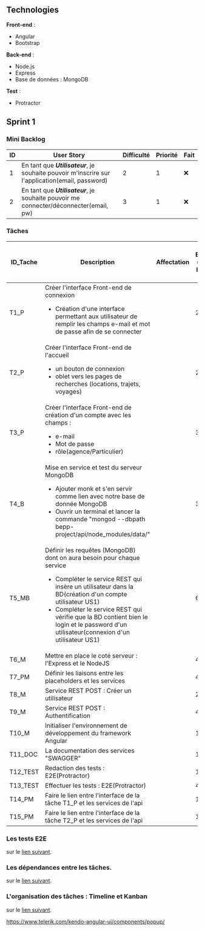 ## Technologies
**Front-end** :
<ul>
<li>Angular</li> 
    <li>Bootstrap</li>
</ul>

**Back-end** :
<ul>
<li>Node.js</li> 
<li>Express</li>
<li>Base de données : MongoDB</li> 
</ul>

**Test** :
<ul>
<li>Protractor</li> 
</ul>

## Sprint 1

### Mini Backlog

| ID | User Story | Difficulté | Priorité | Fait |
| --- | --- | --- | --- | --- |
| 1 | En tant que ***Utilisateur***, je souhaite pouvoir m'inscrire sur l'application(email, password) | 2 | 1 | :x:
| 2 | En tant que ***Utilisateur***, je souhaite pouvoir me connecter/déconnecter(email, pw) | 3 | 1 | :x: 

### Tâches

| ID_Tache | Description | Affectation | Durée Estimée ( heure homme ) | US Associés | Etat |
| --- | --- | --- | --- | --- | --- |
| T1_P | Créer l'interface Front-end de connexion<br><ul><li>Création d'une interface permettant aux utilisateur de remplir les champs e-mail et mot de passe afin de se connecter</li></ul> |  | 2 | 1 | :x:
| T2_P | Créer l'interface Front-end de l'accueil<br><ul><li>un bouton de connexion</li><li>oblet vers les pages de recherches (locations, trajets, voyages)</li></ul> |  | 2 | 1 | :x:
| T3_P | Créer l'interface Front-end de création d'un compte avec les champs : <br><ul><li>e-mail</li><li>Mot de passe</li><li>rôle(agence/Particulier)</li></ul> |  | 3 | 1 | :x:
| T4_B | Mise en service et test du serveur MongoDB<br><ul><li>Ajouter monk et s'en servir comme lien avec notre base de donnée MongoDB</li><li>Ouvrir un terminal et lancer la commande "mongod --dbpath bepp-project/api/node_modules/data/"</li></ul>|  | 3 | 1 et 2 | :x:
| T5_MB | Définir les requêtes (MongoDB) dont on aura besoin pour chaque service<ul><li>Compléter le service REST qui insère un utilisateur dans la BD(création d'un compte utilisateur US1)</li><li>Compléter le service REST qui vérifie que la BD contient bien le login et le password d'un utilisateur(connexion d'un utilisateur US1)</li></ul> |  | 6 | 1 et 2 | :x:
| T6_M | Mettre en place le coté serveur : l'Express et le NodeJS |  | 4 | ∅ | :x:
| T7_PM | Définir les liaisons entre les placeholders et les services |  | 4 | ∅ | :x:
| T8_M | Service REST POST  : Créer un utilisateur|  | 2 | 1 | :x:
| T9_M | Service REST POST  : Authentification |  | 4 | 1 | :x:
| T10_M | Initialiser l'environnement de développement du framework Angular |  | 1/2 | ∅ | :x:
| T11_DOC | La documentation des services "SWAGGER" |  | 1/2 | ∅ | :x:
| T12_TEST | Redaction des tests : E2E(Protractor)|  | 1 | 1 et 2 | :x:
| T13_TEST | Effectuer les tests : E2E(Protractor)|  | 4 | 1 et 2 | :x:
| T14_PM | Faire le lien entre l'interface de la tâche T1_P et les services de l'api |  | 1 | 2 | :x:
| T15_PM | Faire le lien entre l'interface de la tâche T2_P et les services de l'api |  | 1 | 1 | :x:

### Les tests E2E

sur le [lien suivant](sprint1/tests.md).

### Les dépendances entre les tâches.

sur le [lien suivant](sprint1/dependance.md).

### L'organisation des tâches : Timeline et Kanban

sur le [lien suivant](sprint1/organisation.md).


https://www.telerik.com/kendo-angular-ui/components/popup/
